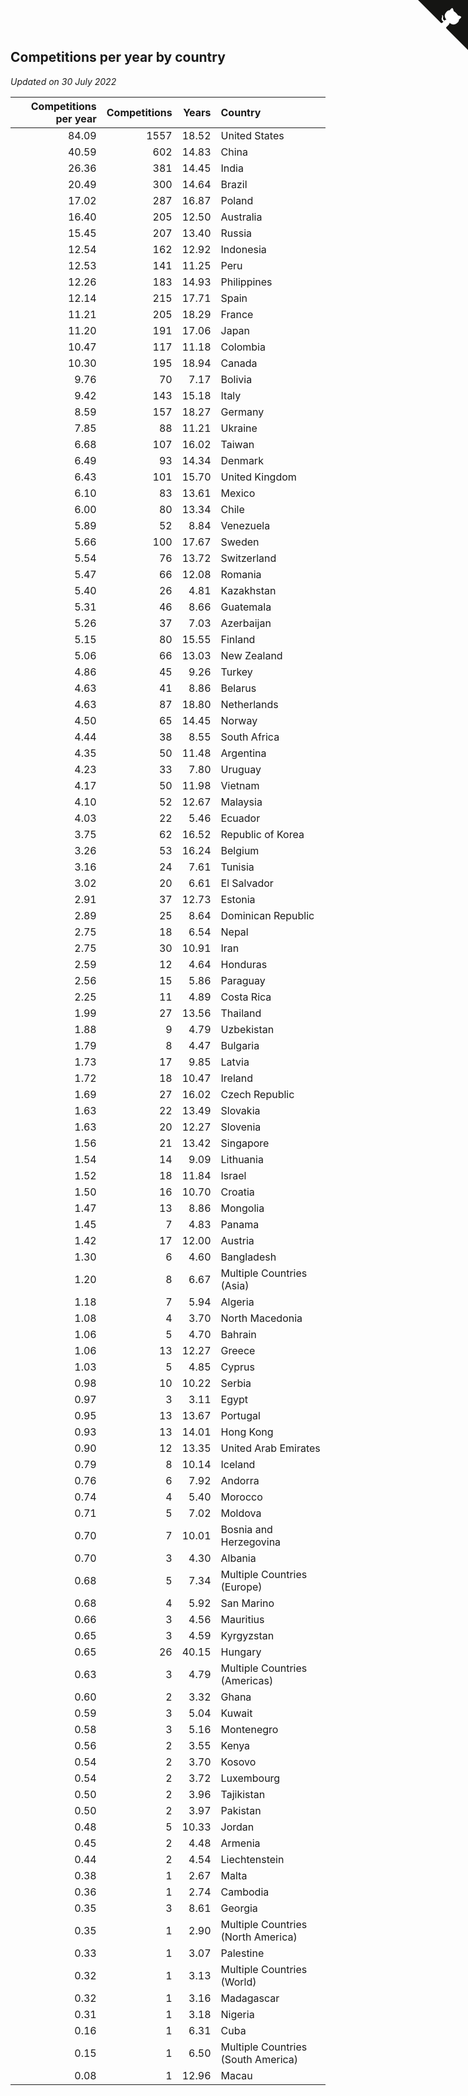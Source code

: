 ## Competitions per year by country

*Updated on 30 July 2022*

| Competitions per year | Competitions | Years | Country |
| ---: | ---: | ---: | :--- |
| 84.09 | 1557 | 18.52 | United States |
| 40.59 | 602 | 14.83 | China |
| 26.36 | 381 | 14.45 | India |
| 20.49 | 300 | 14.64 | Brazil |
| 17.02 | 287 | 16.87 | Poland |
| 16.40 | 205 | 12.50 | Australia |
| 15.45 | 207 | 13.40 | Russia |
| 12.54 | 162 | 12.92 | Indonesia |
| 12.53 | 141 | 11.25 | Peru |
| 12.26 | 183 | 14.93 | Philippines |
| 12.14 | 215 | 17.71 | Spain |
| 11.21 | 205 | 18.29 | France |
| 11.20 | 191 | 17.06 | Japan |
| 10.47 | 117 | 11.18 | Colombia |
| 10.30 | 195 | 18.94 | Canada |
| 9.76 | 70 | 7.17 | Bolivia |
| 9.42 | 143 | 15.18 | Italy |
| 8.59 | 157 | 18.27 | Germany |
| 7.85 | 88 | 11.21 | Ukraine |
| 6.68 | 107 | 16.02 | Taiwan |
| 6.49 | 93 | 14.34 | Denmark |
| 6.43 | 101 | 15.70 | United Kingdom |
| 6.10 | 83 | 13.61 | Mexico |
| 6.00 | 80 | 13.34 | Chile |
| 5.89 | 52 | 8.84 | Venezuela |
| 5.66 | 100 | 17.67 | Sweden |
| 5.54 | 76 | 13.72 | Switzerland |
| 5.47 | 66 | 12.08 | Romania |
| 5.40 | 26 | 4.81 | Kazakhstan |
| 5.31 | 46 | 8.66 | Guatemala |
| 5.26 | 37 | 7.03 | Azerbaijan |
| 5.15 | 80 | 15.55 | Finland |
| 5.06 | 66 | 13.03 | New Zealand |
| 4.86 | 45 | 9.26 | Turkey |
| 4.63 | 41 | 8.86 | Belarus |
| 4.63 | 87 | 18.80 | Netherlands |
| 4.50 | 65 | 14.45 | Norway |
| 4.44 | 38 | 8.55 | South Africa |
| 4.35 | 50 | 11.48 | Argentina |
| 4.23 | 33 | 7.80 | Uruguay |
| 4.17 | 50 | 11.98 | Vietnam |
| 4.10 | 52 | 12.67 | Malaysia |
| 4.03 | 22 | 5.46 | Ecuador |
| 3.75 | 62 | 16.52 | Republic of Korea |
| 3.26 | 53 | 16.24 | Belgium |
| 3.16 | 24 | 7.61 | Tunisia |
| 3.02 | 20 | 6.61 | El Salvador |
| 2.91 | 37 | 12.73 | Estonia |
| 2.89 | 25 | 8.64 | Dominican Republic |
| 2.75 | 18 | 6.54 | Nepal |
| 2.75 | 30 | 10.91 | Iran |
| 2.59 | 12 | 4.64 | Honduras |
| 2.56 | 15 | 5.86 | Paraguay |
| 2.25 | 11 | 4.89 | Costa Rica |
| 1.99 | 27 | 13.56 | Thailand |
| 1.88 | 9 | 4.79 | Uzbekistan |
| 1.79 | 8 | 4.47 | Bulgaria |
| 1.73 | 17 | 9.85 | Latvia |
| 1.72 | 18 | 10.47 | Ireland |
| 1.69 | 27 | 16.02 | Czech Republic |
| 1.63 | 22 | 13.49 | Slovakia |
| 1.63 | 20 | 12.27 | Slovenia |
| 1.56 | 21 | 13.42 | Singapore |
| 1.54 | 14 | 9.09 | Lithuania |
| 1.52 | 18 | 11.84 | Israel |
| 1.50 | 16 | 10.70 | Croatia |
| 1.47 | 13 | 8.86 | Mongolia |
| 1.45 | 7 | 4.83 | Panama |
| 1.42 | 17 | 12.00 | Austria |
| 1.30 | 6 | 4.60 | Bangladesh |
| 1.20 | 8 | 6.67 | Multiple Countries (Asia) |
| 1.18 | 7 | 5.94 | Algeria |
| 1.08 | 4 | 3.70 | North Macedonia |
| 1.06 | 5 | 4.70 | Bahrain |
| 1.06 | 13 | 12.27 | Greece |
| 1.03 | 5 | 4.85 | Cyprus |
| 0.98 | 10 | 10.22 | Serbia |
| 0.97 | 3 | 3.11 | Egypt |
| 0.95 | 13 | 13.67 | Portugal |
| 0.93 | 13 | 14.01 | Hong Kong |
| 0.90 | 12 | 13.35 | United Arab Emirates |
| 0.79 | 8 | 10.14 | Iceland |
| 0.76 | 6 | 7.92 | Andorra |
| 0.74 | 4 | 5.40 | Morocco |
| 0.71 | 5 | 7.02 | Moldova |
| 0.70 | 7 | 10.01 | Bosnia and Herzegovina |
| 0.70 | 3 | 4.30 | Albania |
| 0.68 | 5 | 7.34 | Multiple Countries (Europe) |
| 0.68 | 4 | 5.92 | San Marino |
| 0.66 | 3 | 4.56 | Mauritius |
| 0.65 | 3 | 4.59 | Kyrgyzstan |
| 0.65 | 26 | 40.15 | Hungary |
| 0.63 | 3 | 4.79 | Multiple Countries (Americas) |
| 0.60 | 2 | 3.32 | Ghana |
| 0.59 | 3 | 5.04 | Kuwait |
| 0.58 | 3 | 5.16 | Montenegro |
| 0.56 | 2 | 3.55 | Kenya |
| 0.54 | 2 | 3.70 | Kosovo |
| 0.54 | 2 | 3.72 | Luxembourg |
| 0.50 | 2 | 3.96 | Tajikistan |
| 0.50 | 2 | 3.97 | Pakistan |
| 0.48 | 5 | 10.33 | Jordan |
| 0.45 | 2 | 4.48 | Armenia |
| 0.44 | 2 | 4.54 | Liechtenstein |
| 0.38 | 1 | 2.67 | Malta |
| 0.36 | 1 | 2.74 | Cambodia |
| 0.35 | 3 | 8.61 | Georgia |
| 0.35 | 1 | 2.90 | Multiple Countries (North America) |
| 0.33 | 1 | 3.07 | Palestine |
| 0.32 | 1 | 3.13 | Multiple Countries (World) |
| 0.32 | 1 | 3.16 | Madagascar |
| 0.31 | 1 | 3.18 | Nigeria |
| 0.16 | 1 | 6.31 | Cuba |
| 0.15 | 1 | 6.50 | Multiple Countries (South America) |
| 0.08 | 1 | 12.96 | Macau |


<a href="https://github.com/jonatanklosko/wca_statistics" class="github-corner" aria-label="View source on Github"><svg width="80" height="80" viewBox="0 0 250 250" style="fill:#151513; color:#fff; position: absolute; top: 0; border: 0; right: 0;" aria-hidden="true"><path d="M0,0 L115,115 L130,115 L142,142 L250,250 L250,0 Z"></path><path d="M128.3,109.0 C113.8,99.7 119.0,89.6 119.0,89.6 C122.0,82.7 120.5,78.6 120.5,78.6 C119.2,72.0 123.4,76.3 123.4,76.3 C127.3,80.9 125.5,87.3 125.5,87.3 C122.9,97.6 130.6,101.9 134.4,103.2" fill="currentColor" style="transform-origin: 130px 106px;" class="octo-arm"></path><path d="M115.0,115.0 C114.9,115.1 118.7,116.5 119.8,115.4 L133.7,101.6 C136.9,99.2 139.9,98.4 142.2,98.6 C133.8,88.0 127.5,74.4 143.8,58.0 C148.5,53.4 154.0,51.2 159.7,51.0 C160.3,49.4 163.2,43.6 171.4,40.1 C171.4,40.1 176.1,42.5 178.8,56.2 C183.1,58.6 187.2,61.8 190.9,65.4 C194.5,69.0 197.7,73.2 200.1,77.6 C213.8,80.2 216.3,84.9 216.3,84.9 C212.7,93.1 206.9,96.0 205.4,96.6 C205.1,102.4 203.0,107.8 198.3,112.5 C181.9,128.9 168.3,122.5 157.7,114.1 C157.9,116.9 156.7,120.9 152.7,124.9 L141.0,136.5 C139.8,137.7 141.6,141.9 141.8,141.8 Z" fill="currentColor" class="octo-body"></path></svg></a><style>.github-corner:hover .octo-arm{animation:octocat-wave 560ms ease-in-out}@keyframes octocat-wave{0%,100%{transform:rotate(0)}20%,60%{transform:rotate(-25deg)}40%,80%{transform:rotate(10deg)}}@media (max-width:500px){.github-corner:hover .octo-arm{animation:none}.github-corner .octo-arm{animation:octocat-wave 560ms ease-in-out}}</style>
